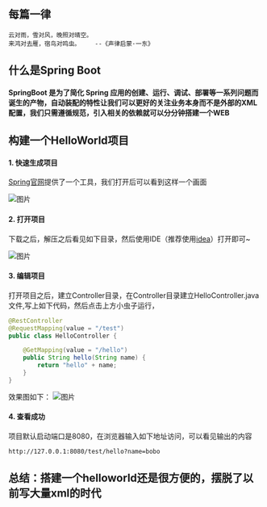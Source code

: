 ## 每篇一律
```text
云对雨，雪对风，晚照对晴空。
来鸿对去雁，宿鸟对鸣虫。    --《声律启蒙·一东》
```

## 什么是Spring Boot

#### SpringBoot 是为了简化 Spring 应用的创建、运行、调试、部署等一系列问题而诞生的产物，自动装配的特性让我们可以更好的关注业务本身而不是外部的XML配置，我们只需遵循规范，引入相关的依赖就可以分分钟搭建一个WEB

## 构建一个HelloWorld项目

#### 1. 快速生成项目
[Spring官网](https://start.spring.io/)提供了一个工具，我们打开后可以看到这样一个画面

![图片](..//../PhperToJava/_media/SpringBoot2/helloworld.png)


#### 2. 打开项目
下载之后，解压之后看见如下目录，然后使用IDE（推荐使用[idea](https://www.jetbrains.com/idea/download)）打开即可~

![图片](..//../PhperToJava/_media/SpringBoot2/helloworld0.png)


#### 3. 编辑项目
打开项目之后，建立Controller目录，在Controller目录建立HelloController.java文件,写上如下代码，然后点击上方小虫子运行，
```java
@RestController
@RequestMapping(value = "/test")
public class HelloController {

    @GetMapping(value = "/hello")
    public String hello(String name) {
        return "hello" + name;
    }
}
```
效果图如下：
![图片](..//../PhperToJava/_media/SpringBoot2/helloworld1.png)


#### 4. 查看成功
项目默认启动端口是8080，在浏览器输入如下地址访问，可以看见输出的内容
```text
http://127.0.0.1:8080/test/hello?name=bobo
```

## 总结：搭建一个helloworld还是很方便的，摆脱了以前写大量xml的时代
